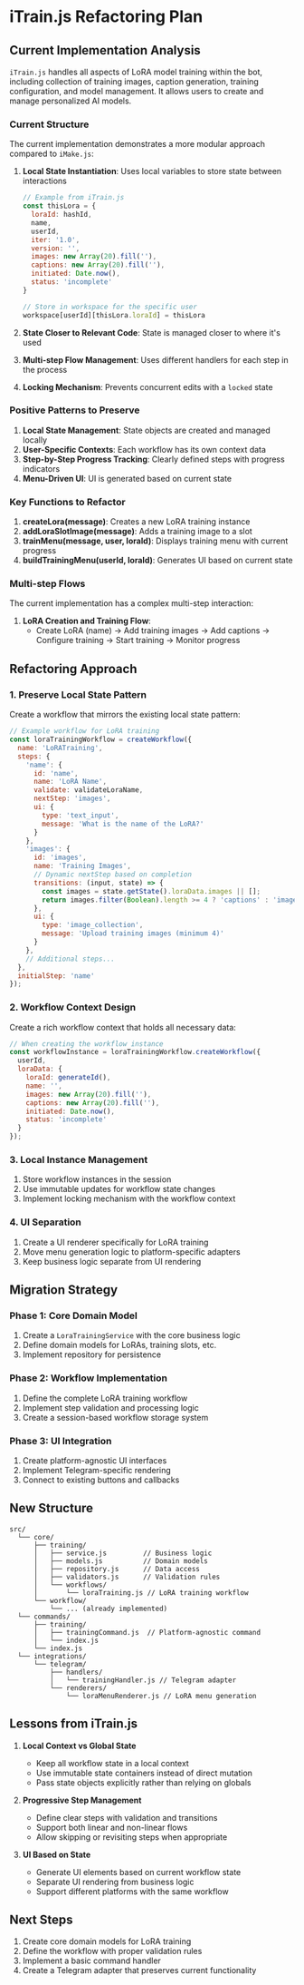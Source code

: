 # iTrain.js Refactoring Plan

## Current Implementation Analysis

`iTrain.js` handles all aspects of LoRA model training within the bot, including collection of training images, caption generation, training configuration, and model management. It allows users to create and manage personalized AI models.

### Current Structure

The current implementation demonstrates a more modular approach compared to `iMake.js`:

1. **Local State Instantiation**: Uses local variables to store state between interactions
   ```javascript
   // Example from iTrain.js
   const thisLora = {
     loraId: hashId,
     name,
     userId,
     iter: '1.0',
     version: '',
     images: new Array(20).fill(''),
     captions: new Array(20).fill(''),
     initiated: Date.now(),
     status: 'incomplete'
   }
   
   // Store in workspace for the specific user
   workspace[userId][thisLora.loraId] = thisLora
   ```

2. **State Closer to Relevant Code**: State is managed closer to where it's used
3. **Multi-step Flow Management**: Uses different handlers for each step in the process
4. **Locking Mechanism**: Prevents concurrent edits with a `locked` state

### Positive Patterns to Preserve

1. **Local State Management**: State objects are created and managed locally
2. **User-Specific Contexts**: Each workflow has its own context data
3. **Step-by-Step Progress Tracking**: Clearly defined steps with progress indicators
4. **Menu-Driven UI**: UI is generated based on current state

### Key Functions to Refactor

1. **createLora(message)**: Creates a new LoRA training instance
2. **addLoraSlotImage(message)**: Adds a training image to a slot
3. **trainMenu(message, user, loraId)**: Displays training menu with current progress
4. **buildTrainingMenu(userId, loraId)**: Generates UI based on current state

### Multi-step Flows

The current implementation has a complex multi-step interaction:

1. **LoRA Creation and Training Flow**:
   - Create LoRA (name) → Add training images → Add captions → Configure training → Start training → Monitor progress

## Refactoring Approach

### 1. Preserve Local State Pattern

Create a workflow that mirrors the existing local state pattern:

```javascript
// Example workflow for LoRA training
const loraTrainingWorkflow = createWorkflow({
  name: 'LoRATraining',
  steps: {
    'name': {
      id: 'name',
      name: 'LoRA Name',
      validate: validateLoraName,
      nextStep: 'images',
      ui: {
        type: 'text_input',
        message: 'What is the name of the LoRA?'
      }
    },
    'images': {
      id: 'images',
      name: 'Training Images',
      // Dynamic nextStep based on completion
      transitions: (input, state) => {
        const images = state.getState().loraData.images || [];
        return images.filter(Boolean).length >= 4 ? 'captions' : 'images';
      },
      ui: {
        type: 'image_collection',
        message: 'Upload training images (minimum 4)'
      }
    },
    // Additional steps...
  },
  initialStep: 'name'
});
```

### 2. Workflow Context Design

Create a rich workflow context that holds all necessary data:

```javascript
// When creating the workflow instance
const workflowInstance = loraTrainingWorkflow.createWorkflow({
  userId,
  loraData: {
    loraId: generateId(),
    name: '',
    images: new Array(20).fill(''),
    captions: new Array(20).fill(''),
    initiated: Date.now(),
    status: 'incomplete'
  }
});
```

### 3. Local Instance Management

1. Store workflow instances in the session
2. Use immutable updates for workflow state changes
3. Implement locking mechanism with the workflow context

### 4. UI Separation

1. Create a UI renderer specifically for LoRA training
2. Move menu generation logic to platform-specific adapters
3. Keep business logic separate from UI rendering

## Migration Strategy

### Phase 1: Core Domain Model

1. Create a `LoraTrainingService` with the core business logic
2. Define domain models for LoRAs, training slots, etc.
3. Implement repository for persistence

### Phase 2: Workflow Implementation

1. Define the complete LoRA training workflow
2. Implement step validation and processing logic
3. Create a session-based workflow storage system

### Phase 3: UI Integration

1. Create platform-agnostic UI interfaces
2. Implement Telegram-specific rendering
3. Connect to existing buttons and callbacks

## New Structure

```
src/
  └── core/
      ├── training/
      │   ├── service.js         // Business logic
      │   ├── models.js          // Domain models
      │   ├── repository.js      // Data access
      │   ├── validators.js      // Validation rules
      │   └── workflows/
      │       └── loraTraining.js // LoRA training workflow
      └── workflow/
          └── ... (already implemented)
  └── commands/
      ├── training/
      │   ├── trainingCommand.js  // Platform-agnostic command
      │   └── index.js
      └── index.js
  └── integrations/
      └── telegram/
          ├── handlers/
          │   └── trainingHandler.js // Telegram adapter
          └── renderers/
              └── loraMenuRenderer.js // LoRA menu generation
```

## Lessons from iTrain.js

1. **Local Context vs Global State**
   - Keep all workflow state in a local context
   - Use immutable state containers instead of direct mutation
   - Pass state objects explicitly rather than relying on globals

2. **Progressive Step Management**
   - Define clear steps with validation and transitions
   - Support both linear and non-linear flows
   - Allow skipping or revisiting steps when appropriate

3. **UI Based on State**
   - Generate UI elements based on current workflow state
   - Separate UI rendering from business logic
   - Support different platforms with the same workflow

## Next Steps

1. Create core domain models for LoRA training
2. Define the workflow with proper validation rules
3. Implement a basic command handler
4. Create a Telegram adapter that preserves current functionality 